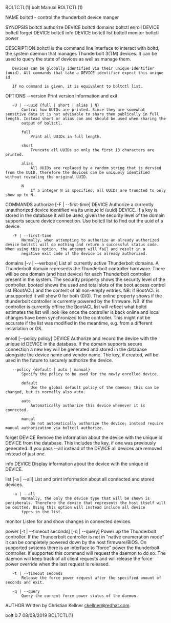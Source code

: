 BOLTCTL(1)                                                                                       bolt Manual                                                                                       BOLTCTL(1)



NAME
       boltctl - control the thunderbolt device manger

SYNOPSIS
       boltctl authorize DEVICE
       boltctl domains
       boltctl enroll DEVICE
       boltctl forget DEVICE
       boltctl info DEVICE
       boltctl list
       boltctl monitor
       boltctl power

DESCRIPTION
       boltctl is the command line interface to interact with boltd, the system daemon that manages Thunderbolt 3(TM) devices. It can be used to query the state of devices as well as manage them.

       Devices can be globally identified via their unique identifier (uuid). All commands that take a DEVICE identifier expect this unique id.

       If no command is given, it is equivalent to boltctl list.

OPTIONS
       --version
           Print version information and exit.

       -U | --uuid {full | short | alias | N}
           Control how UUIDs are printed. Since they are somewhat sensitive data it is not advisable to share them publically in full length. Instead short or alias can and should be used when sharing the
           output of boltctl.

           full
               Print all UUIDs in full length.

           short
               Truncate all UUIDs so only the first 13 characters are printed.

           alias
               All UUIDs are replaced by a random string that is dervied from the UUID, therefore the devices can be uniquely identified without revealing the original UUID.

           N
               If a integer N is specified, all UUIDs are truncted to only show up to N.

COMMANDS
   authorize [-F | --first-time] DEVICE
       Authorize a currently unauthorized device identified via its unique id (uuid) DEVICE. If a key is stored in the database it will be used, given the security level of the domain supports secure
       device connection. Use boltctl list to find out the uuid of a device.

       -F | --first-time
           Normally, when attempting to authorize an already authorized device boltctl will do nothing and return a successful status code. When using this option, the attempt will fail and result in a
           negative exit code if the device is already authorized.

   domains [-v | --verbose]
       List all currently active Thunderbolt domains. A Thunderbolt domain represents the Thunderbolt controller hardware. There will be one domain (and host device) for each Thunderbolt controller present
       in the system. The security property shows the security level of the controller. bootacl shows the used and total slots of the boot access control list (BootACL) and the content of all non-empty
       entries. NB: if BootACL is unsupported it will show 0 for both (0/0). The online property shows if the thunderbolt controller is currently powered by the firmware. NB: if the controller is currently
       offline the BootACL list will reflect what boltd estimates the list will look like once the controller is back online and local changes have been synchronized to the controller. This might not be
       accurate if the list was modified in the meantime, e.g. from a different installation or OS.

   enroll [--policy policy] DEVICE
       Authorize and record the device with the unique id DEVICE in the database. If the domain supports secure connection a new key will be generated and stored in the database alongside the device name
       and vendor name. The key, if created, will be used in the future to securely authorize the device.

       --policy {default | auto | manual}
           Specify the policy to be used for the newly enrolled device.

           default
               Use the global default policy of the daemon; this can be changed, but is normally also auto.

           auto
               Automatically authorize this device whenever it is connected.

           manual
               Do not automatically authorize the device; instead require manual authorization via boltctl authorize.

   forget DEVICE
       Remove the information about the device with the unique id DEVICE from the database. This includes the key, if one was previously generated. If you pass --all instead of the DEVICE all devices are
       removed instead of just one.

   info DEVICE
       Display information about the device with the unique id DEVICE.

   list [-a | --all]
       List and print information about all connected and stored devices.

       -a | --all
           Normally, the only the device type that will be shown is peripherals. Therefore the device that represents the host itself will be omitted. Using this option will instead include all device
           types in the list.

   monitor
       Listen for and show changes in connected devices.

   power [-t | --timeout seconds] [-q | --query]
       Power up the Thunderbolt controller. If the Thunderbolt controller is not in "native enumeration mode" it can be completely powered down by the host firmware/BIOS. On supported systems there is an
       interface to "force" power the thunderbolt controller. If supported this command will request the daemon to do so. The daemon will keep track of all client requests and will release the force power
       override when the last request is released.

       -t | --timeout seconds
           Release the force power request after the specified amount of seconds and exit.

       -q | --query
           Query the current force power status of the daemon.

AUTHOR
       Written by Christian Kellner <ckellner@redhat.com>.



bolt 0.7                                                                                          08/08/2019                                                                                       BOLTCTL(1)
